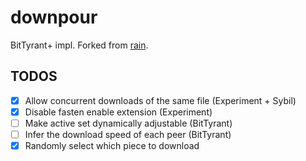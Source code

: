 downpour
====

BitTyrant+ impl. Forked from [rain](https://github.com/cenkalti/rain).

TODOS
--------
- [x] Allow concurrent downloads of the same file (Experiment + Sybil)
- [x] Disable fasten enable extension (Experiment)
- [ ] Make active set dynamically adjustable (BitTyrant)
- [ ] Infer the download speed of each peer (BitTyrant)
- [x] Randomly select which piece to download
